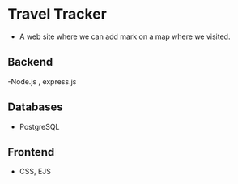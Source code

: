 # Travel Tracker

- A web site where we can add mark on a map where we visited.

## Backend 
-Node.js , express.js
## Databases
- PostgreSQL
## Frontend
- CSS, EJS
